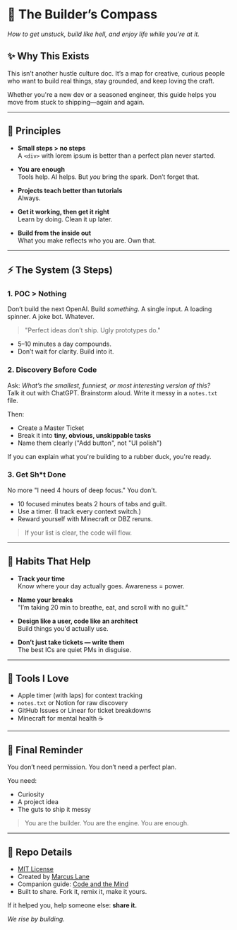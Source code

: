 # 🧩 The Builder’s Compass

_How to get unstuck, build like hell, and enjoy life while you're at it._

## ✨ Why This Exists

This isn’t another hustle culture doc. It’s a map for creative, curious people who want to build real things, stay grounded, and keep loving the craft.

Whether you're a new dev or a seasoned engineer, this guide helps you move from stuck to shipping—again and again.

---

## 🔄 Principles

- **Small steps > no steps**  
  A `<div>` with lorem ipsum is better than a perfect plan never started.

- **You are enough**  
  Tools help. AI helps. But _you_ bring the spark. Don’t forget that.

- **Projects teach better than tutorials**  
  Always.

- **Get it working, then get it right**  
  Learn by doing. Clean it up later.

- **Build from the inside out**  
  What you make reflects who you are. Own that.

---

## ⚡ The System (3 Steps)

### 1. **POC > Nothing**

Don’t build the next OpenAI. Build _something_. A single input. A loading spinner. A joke bot. Whatever.

> "Perfect ideas don’t ship. Ugly prototypes do."

- 5–10 minutes a day compounds.
- Don’t wait for clarity. Build into it.

### 2. **Discovery Before Code**

Ask: _What’s the smallest, funniest, or most interesting version of this?_  
Talk it out with ChatGPT. Brainstorm aloud. Write it messy in a `notes.txt` file.

Then:

- Create a Master Ticket
- Break it into **tiny, obvious, unskippable tasks**
- Name them clearly ("Add button", not "UI polish")

If you can explain what you're building to a rubber duck, you're ready.

### 3. **Get Sh\*t Done**

No more "I need 4 hours of deep focus." You don't.

- 10 focused minutes beats 2 hours of tabs and guilt.
- Use a timer. (I track every context switch.)
- Reward yourself with Minecraft or DBZ reruns.

> If your list is clear, the code will flow.

---

## 🎡 Habits That Help

- **Track your time**  
  Know where your day actually goes. Awareness = power.

- **Name your breaks**  
  "I’m taking 20 min to breathe, eat, and scroll with no guilt."

- **Design like a user, code like an architect**  
  Build things you'd actually use.

- **Don’t just take tickets — write them**  
  The best ICs are quiet PMs in disguise.

---

## 🔧 Tools I Love

- Apple timer (with laps) for context tracking
- `notes.txt` or Notion for raw discovery
- GitHub Issues or Linear for ticket breakdowns
- Minecraft for mental health ☕

---

## 🌟 Final Reminder

You don’t need permission. You don’t need a perfect plan.

You need:

- Curiosity
- A project idea
- The guts to ship it messy

> You are the builder. You are the engine. You are enough.

---

## 📁 Repo Details

- [MIT License](./LICENSE)
- Created by [Marcus Lane](https://github.com/mlane)
- Companion guide: [Code and the Mind](https://github.com/mlane/code-and-the-mind)
- Built to share. Fork it, remix it, make it yours.

If it helped you, help someone else: **share it.**

_We rise by building._
